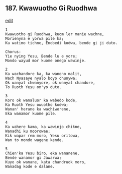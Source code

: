 
## 187.  Kwawuotho Gi Ruodhwa
[edit](https://docs.google.com/document/d/1dxfH9hlJVcLuhPpbvEFKfyCKe7OHzycH/edit?mode=html)



    1
    Kwawuotho gi Ruodhwa, kuom ler manie wachne,
    Morienyna e yorwa pile ka;
    Ka watimo tichne, Enobedi kodwa, bende gi ji duto.

    Chorus:
    Yie nying Yesu, Bende lu e yore;
    Mondo wayud mor kuome onego wawinje.

    2
    Ka wachandore ka, ka waneno malit,
    Wach Nyasaye nyalo boyo chunywa;
    Ok wanyal chwanyore, ok wanyal chandore,
    To Ruoth Yesu on'yo duto.

    3
    Koro ok wanaluor ka wabedo kode,
    Ka Ruoth Yesu owuotho kodwa;
    Wanan' herane ka wachiworene,
    Eka wanamor kuome pile.

    4
    Ka wahere kama, ka wawinjo chikne,
    Wanadhi ku moorowae;
    Kik wapar rem moro, Yesu oritowa,
    Wan to mondo wagene kende.

    5
    Chien'ka Yesu biro, eka wananene,
    Bende wanamor gi Jawarwa;
    Kuyo ok wanane, kata chandruok moro,
    Wanadag kode e dalane.

